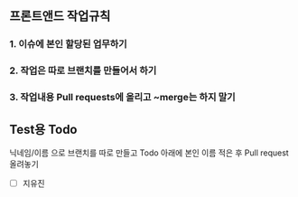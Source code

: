## 프론트앤드 작업규칙
### 1. 이슈에 본인 할당된 업무하기
### 2. 작업은 따로 브랜치를 만들어서 하기
### 3. 작업내용 Pull requests에 올리고 ~merge는 하지 말기

## Test용 Todo
닉네임/이름 으로 브랜치를 따로 만들고 Todo 아래에 본인 이름 적은 후 Pull request 올려놓기

- [ ] 지유진

